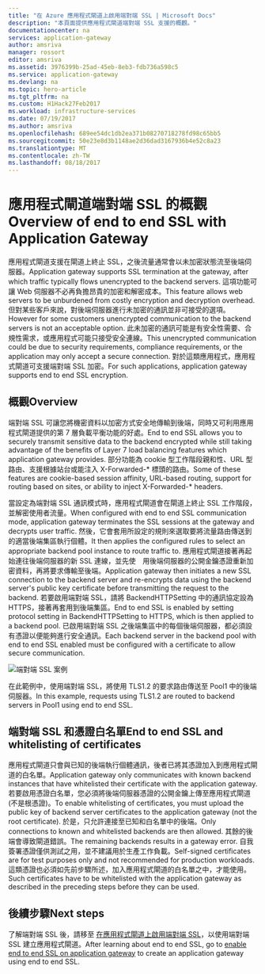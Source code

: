 ```yaml
---
title: "在 Azure 應用程式閘道上啟用端對端 SSL | Microsoft Docs"
description: "本頁面提供應用程式閘道端對端 SSL 支援的概觀。"
documentationcenter: na
services: application-gateway
author: amsriva
manager: rossort
editor: amsriva
ms.assetid: 3976399b-25ad-45eb-8eb3-fdb736a598c5
ms.service: application-gateway
ms.devlang: na
ms.topic: hero-article
ms.tgt_pltfrm: na
ms.custom: H1Hack27Feb2017
ms.workload: infrastructure-services
ms.date: 07/19/2017
ms.author: amsriva
ms.openlocfilehash: 689ee54dc1db2ea371b08270718278fd98c65bb5
ms.sourcegitcommit: 50e23e8d3b1148ae2d36dad3167936b4e52c8a23
ms.translationtype: MT
ms.contentlocale: zh-TW
ms.lasthandoff: 08/18/2017
---
```

# <a name="overview-of-end-to-end-ssl-with-application-gateway"></a><span data-ttu-id="11761-103">應用程式閘道端對端 SSL 的概觀</span><span class="sxs-lookup"><span data-stu-id="11761-103">Overview of end to end SSL with Application Gateway</span></span>

<span data-ttu-id="11761-104">應用程式閘道支援在閘道上終止 SSL，之後流量通常會以未加密狀態流至後端伺服器。</span><span class="sxs-lookup"><span data-stu-id="11761-104">Application gateway supports SSL termination at the gateway, after which traffic typically flows unencrypted to the backend servers.</span></span> <span data-ttu-id="11761-105">這項功能可讓 Web 伺服器不必再負擔昂貴的加密和解密成本。</span><span class="sxs-lookup"><span data-stu-id="11761-105">This feature allows web servers to be unburdened from costly encryption and decryption overhead.</span></span> <span data-ttu-id="11761-106">但對某些客戶來說，對後端伺服器進行未加密的通訊並非可接受的選項。</span><span class="sxs-lookup"><span data-stu-id="11761-106">However for some customers unencrypted communication to the backend servers is not an acceptable option.</span></span> <span data-ttu-id="11761-107">此未加密的通訊可能是有安全性需要、合規性需求，或應用程式可能只接受安全連線。</span><span class="sxs-lookup"><span data-stu-id="11761-107">This unencrypted communication could be due to security requirements, compliance requirements, or the application may only accept a secure connection.</span></span> <span data-ttu-id="11761-108">對於這類應用程式，應用程式閘道可支援端對端 SSL 加密。</span><span class="sxs-lookup"><span data-stu-id="11761-108">For such applications, application gateway supports end to end SSL encryption.</span></span>

## <a name="overview"></a><span data-ttu-id="11761-109">概觀</span><span class="sxs-lookup"><span data-stu-id="11761-109">Overview</span></span>

<span data-ttu-id="11761-110">端對端 SSL 可讓您將機密資料以加密方式安全地傳輸到後端，同時又可利用應用程式閘道提供的第 7 層負載平衡功能的好處。</span><span class="sxs-lookup"><span data-stu-id="11761-110">End to end SSL allows you to securely transmit sensitive data to the backend encrypted while still taking advantage of the benefits of Layer 7 load balancing features which application gateway provides.</span></span> <span data-ttu-id="11761-111">部分功能為 cookie 型工作階段親和性、URL 型路由、支援根據站台或能注入 X-Forwarded-* 標頭的路由。</span><span class="sxs-lookup"><span data-stu-id="11761-111">Some of these features are cookie-based session affinity, URL-based routing, support for routing based on sites, or ability to inject X-Forwarded-* headers.</span></span>

<span data-ttu-id="11761-112">當設定為端對端 SSL 通訊模式時，應用程式閘道會在閘道上終止 SSL 工作階段，並解密使用者流量。</span><span class="sxs-lookup"><span data-stu-id="11761-112">When configured with end to end SSL communication mode, application gateway terminates the SSL sessions at the gateway and decrypts user traffic.</span></span> <span data-ttu-id="11761-113">然後，它會套用所設定的規則來選取要將流量路由傳送到的適當後端集區執行個體。</span><span class="sxs-lookup"><span data-stu-id="11761-113">It then applies the configured rules to select an appropriate backend pool instance to route traffic to.</span></span> <span data-ttu-id="11761-114">應用程式閘道接著再起始連往後端伺服器的新 SSL 連線，並先使　用後端伺服器的公開金鑰憑證重新加密資料，再將要求傳輸至後端。</span><span class="sxs-lookup"><span data-stu-id="11761-114">Application gateway then initiates a new SSL connection to the backend server and re-encrypts data using the backend server's public key certificate before transmitting the request to the backend.</span></span> <span data-ttu-id="11761-115">若要啟用端對端 SSL，請將 BackendHTTPSetting 中的通訊協定設為 HTTPS，接著再套用到後端集區。</span><span class="sxs-lookup"><span data-stu-id="11761-115">End to end SSL is enabled by setting protocol setting in BackendHTTPSetting to HTTPS, which is then applied to a backend pool.</span></span> <span data-ttu-id="11761-116">已啟用端對端 SSL 之後端集區中的每個後端伺服器，都必須設有憑證以便能夠進行安全通訊。</span><span class="sxs-lookup"><span data-stu-id="11761-116">Each backend server in the backend pool with end to end SSL enabled must be configured with a certificate to allow secure communication.</span></span>

![端對端 SSL 案例][1]

<span data-ttu-id="11761-118">在此範例中，使用端對端 SSL，將使用 TLS1.2 的要求路由傳送至 Pool1 中的後端伺服器。</span><span class="sxs-lookup"><span data-stu-id="11761-118">In this example, requests using TLS1.2 are routed to backend servers in Pool1 using end to end SSL.</span></span>

## <a name="end-to-end-ssl-and-whitelisting-of-certificates"></a><span data-ttu-id="11761-119">端對端 SSL 和憑證白名單</span><span class="sxs-lookup"><span data-stu-id="11761-119">End to end SSL and whitelisting of certificates</span></span>

<span data-ttu-id="11761-120">應用程式閘道只會與已知的後端執行個體通訊，後者已將其憑證加入到應用程式閘道的白名單。</span><span class="sxs-lookup"><span data-stu-id="11761-120">Application gateway only communicates with known backend instances that have whitelisted their certificate with the application gateway.</span></span> <span data-ttu-id="11761-121">若要啟用憑證白名單，您必須將後端伺服器憑證的公開金鑰上傳至應用程式閘道 (不是根憑證)。</span><span class="sxs-lookup"><span data-stu-id="11761-121">To enable whitelisting of certificates, you must upload the public key of backend server certificates to the application gateway (not the root certificate).</span></span> <span data-ttu-id="11761-122">於是，只允許連接至已知和白名單中的後端。</span><span class="sxs-lookup"><span data-stu-id="11761-122">Only connections to known and whitelisted backends are then allowed.</span></span> <span data-ttu-id="11761-123">其餘的後端會導致閘道錯誤。</span><span class="sxs-lookup"><span data-stu-id="11761-123">The remaining backends results in a gateway error.</span></span> <span data-ttu-id="11761-124">自我簽署憑證僅供測試之用，並不建議用於生產工作負載。</span><span class="sxs-lookup"><span data-stu-id="11761-124">Self-signed certificates are for test purposes only and not recommended for production workloads.</span></span> <span data-ttu-id="11761-125">這類憑證也必須如先前步驟所述，加入應用程式閘道的白名單之中，才能使用。</span><span class="sxs-lookup"><span data-stu-id="11761-125">Such certificates have to be whitelisted with the application gateway as described in the preceding steps before they can be used.</span></span>

## <a name="next-steps"></a><span data-ttu-id="11761-126">後續步驟</span><span class="sxs-lookup"><span data-stu-id="11761-126">Next steps</span></span>

<span data-ttu-id="11761-127">了解端對端 SSL 後，請移至 [在應用程式閘道上啟用端對端 SSL](application-gateway-end-to-end-ssl-powershell.md)，以使用端對端 SSL 建立應用程式閘道。</span><span class="sxs-lookup"><span data-stu-id="11761-127">After learning about end to end SSL, go to [enable end to end SSL on application gateway](application-gateway-end-to-end-ssl-powershell.md) to create an application gateway using end to end SSL.</span></span>

<!--Image references-->

[1]: ./media/application-gateway-backend-ssl/scenario.png
